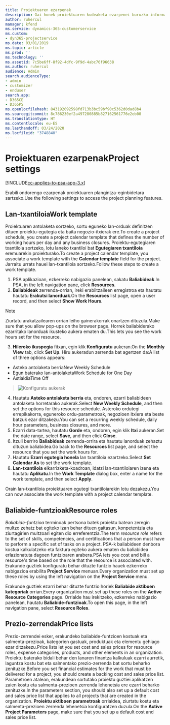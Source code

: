 ```yaml
---
title: Proiektuaren ezarpenak
description: Gai honek proiektuaren kudeaketa ezarpenei buruzko informazioa ematen du.
author: ruhercul
manager: kfend
ms.service: dynamics-365-customerservice
ms.custom:
- dyn365-projectservice
ms.date: 03/01/2019
ms.topic: article
ms.prod: ''
ms.technology: ''
ms.assetid: 7c5be6ff-8f92-4dfc-9f9d-4abc76f96638
ms.author: ruhercul
audience: Admin
search.audienceType:
- admin
- customizer
- enduser
search.app:
- D365CE
- D365PS
ms.openlocfilehash: 843192092598fd713b3bc59bf90c5362d0dad8b4
ms.sourcegitcommit: 8c786230ef2a497280885b827162561776e2eb00
ms.translationtype: HT
ms.contentlocale: eu-ES
ms.lasthandoff: 03/24/2020
ms.locfileid: "3748840"
---
```

# <a name="project-settings"></a><span data-ttu-id="7da44-103">Proiektuaren ezarpenak</span><span class="sxs-lookup"><span data-stu-id="7da44-103">Project settings</span></span>

[!INCLUDE[cc-applies-to-psa-app-3.x](../includes/cc-applies-to-psa-app-3x.md)]

<span data-ttu-id="7da44-104">Erabili ondorengo ezarpenak proiektuaren plangintza-eginbidetara sartzeko.</span><span class="sxs-lookup"><span data-stu-id="7da44-104">Use the following settings to access the project planning features.</span></span>

## <a name="work-template"></a><span data-ttu-id="7da44-105">Lan-txantiloia</span><span class="sxs-lookup"><span data-stu-id="7da44-105">Work template</span></span>

<span data-ttu-id="7da44-106">Proiektuaren antolaketa sortzeko, sortu eguneko lan-orduak definitzen dituen proiektu-egutegia eta baita negozio-itxierak ere.</span><span class="sxs-lookup"><span data-stu-id="7da44-106">To create a project schedule, you create a project calendar template that defines the number of working hours per day and any business closures.</span></span> <span data-ttu-id="7da44-107">Proiektu-egutegiaren txantiloia sortzeko, lotu laneko txantiloi bat **Egutegiaren txantiloia** eremuarekin proiekturako.</span><span class="sxs-lookup"><span data-stu-id="7da44-107">To create a project calendar template, you associate a work template with the **Calendar template** field for the project.</span></span> <span data-ttu-id="7da44-108">Jarraitu urrats hauei lan-txantiloia sortzeko.</span><span class="sxs-lookup"><span data-stu-id="7da44-108">Follow these steps to create a work template.</span></span>

1. <span data-ttu-id="7da44-109">PSA aplikazioan, ezkerreko nabigazio panelean, sakatu **Baliabideak**.</span><span class="sxs-lookup"><span data-stu-id="7da44-109">In PSA, in the left navigation pane, click **Resources**.</span></span> 
2. <span data-ttu-id="7da44-110">**Baliabideak** zerrenda-orrian, ireki erabiltzaileen erregistroa eta hautatu hautatu **Erakutsi lanorduak**.</span><span class="sxs-lookup"><span data-stu-id="7da44-110">On the **Resources** list page, open a user record, and then select **Show Work Hours**.</span></span>

  > [!NOTE]
  > <span data-ttu-id="7da44-111">Ziurtatu arakatzailearen orrian leiho gainerakorrak onartzen dituzula.</span><span class="sxs-lookup"><span data-stu-id="7da44-111">Make sure that you allow pop-ups on the browser page.</span></span> <span data-ttu-id="7da44-112">Horrek baliabiderako ezarritako lanorduak ikusteko aukera ematen du.</span><span class="sxs-lookup"><span data-stu-id="7da44-112">This lets you see the work hours set for the resource.</span></span>
  
3. <span data-ttu-id="7da44-113">**Hileroko ikuspegia** fitxan, egin klik **Konfiguratu** aukeran.</span><span class="sxs-lookup"><span data-stu-id="7da44-113">On the **Monthly View** tab, click **Set Up**.</span></span> <span data-ttu-id="7da44-114">Hiru aukeradun zerrenda bat agertzen da:</span><span class="sxs-lookup"><span data-stu-id="7da44-114">A list of three options appears:</span></span> 

  - <span data-ttu-id="7da44-115">Asteko antolaketa berria</span><span class="sxs-lookup"><span data-stu-id="7da44-115">New Weekly Schedule</span></span>
  - <span data-ttu-id="7da44-116">Egun baterako lan-antolaketa</span><span class="sxs-lookup"><span data-stu-id="7da44-116">Work Schedule for One Day</span></span>
  - <span data-ttu-id="7da44-117">Astialdia</span><span class="sxs-lookup"><span data-stu-id="7da44-117">Time Off</span></span>

> ![Konfiguratu aukerak](media/project-13.png)

4. <span data-ttu-id="7da44-119">Hautatu **Asteko antolaketa berria** eta, ondoren, ezarri baliabideen antolaketa horretarako aukerak.</span><span class="sxs-lookup"><span data-stu-id="7da44-119">Select **New Weekly Schedule**, and then set the options for this resource schedule.</span></span> <span data-ttu-id="7da44-120">Asteroko ordutegi errepikakorra, eguneroko ordu-parametroak, negozioen itxiera eta beste batzuk ezar ditzakezu.</span><span class="sxs-lookup"><span data-stu-id="7da44-120">You can set a recurring weekly schedule, daily hour parameters, business closures, and more.</span></span>
5. <span data-ttu-id="7da44-121">Ezarri data-tartea, hautatu **Gorde** eta, ondoren, egin klik **Itxi** aukeran.</span><span class="sxs-lookup"><span data-stu-id="7da44-121">Set the date range, select **Save**, and then click **Close**.</span></span> 
6. <span data-ttu-id="7da44-122">Itzuli berriro **Baliabideak** zerrenda-orrira eta hautatu lanorduak zehaztu dituzun baliabidea.</span><span class="sxs-lookup"><span data-stu-id="7da44-122">Go back to the **Resources** list page, and select the resource that you set the work hours for.</span></span> 
7. <span data-ttu-id="7da44-123">Hautatu **Ezarri egutegia honela** lan txantiloia ezartzeko.</span><span class="sxs-lookup"><span data-stu-id="7da44-123">Select **Set Calendar As** to set the work template.</span></span> 
8. <span data-ttu-id="7da44-124">**Lan-txantiloia** elkarrizketa-koadroan, idatzi lan-txantiloiaren izena eta hautatu **Aplikatu**.</span><span class="sxs-lookup"><span data-stu-id="7da44-124">In the **Work Template** dialog box, enter a name for the work template, and then select **Apply**.</span></span> 

<span data-ttu-id="7da44-125">Orain lan-txantiloia proiektuaren egutegi txantiloiarekin lotu dezakezu.</span><span class="sxs-lookup"><span data-stu-id="7da44-125">You can now associate the work template with a project calendar template.</span></span>

## <a name="resource-roles"></a><span data-ttu-id="7da44-126">Baliabide-funtzioak</span><span class="sxs-lookup"><span data-stu-id="7da44-126">Resource roles</span></span>

<span data-ttu-id="7da44-127">*Baliabide-funtzioa* terminoak pertsona batek proiektu batean zeregin multzo zehatz bat egiteko izan behar dituen gaitasun, konpetentzia eta ziurtagirien multzoari egiten dio erreferentzia.</span><span class="sxs-lookup"><span data-stu-id="7da44-127">The term *resource role* refers to the set of skills, competencies, and certifications that a person must have to perform a specific set of tasks on a project.</span></span> <span data-ttu-id="7da44-128">PSA-k baliabideen denbora kostua kalkulatzeko eta faktura egiteko aukera ematen du baliabidea erlazionatuta dagoen funtzioaren arabera.</span><span class="sxs-lookup"><span data-stu-id="7da44-128">PSA lets you cost and bill a resource's time based on the role that the resource is associated with.</span></span> <span data-ttu-id="7da44-129">Erakunde guztiek konfiguratu behar dituzte funtzio hauek ezkerreko nabigazioa erabilita **Project Service** menuan.</span><span class="sxs-lookup"><span data-stu-id="7da44-129">Every organization must set up these roles by using the left navigation on the **Project Service** menu.</span></span>

<span data-ttu-id="7da44-130">Erakunde guztiek ezarri behar dituzte funtzio horiek **Baliabide aktiboen kategoriak** orrian.</span><span class="sxs-lookup"><span data-stu-id="7da44-130">Every organization must set up these roles on the **Active Resource Categories** page.</span></span> <span data-ttu-id="7da44-131">Orrialde hau irekitzeko, ezkerreko nabigazio panelean, hautatu **Baliabide-funtzioak**.</span><span class="sxs-lookup"><span data-stu-id="7da44-131">To open this page, in the left navigation pane, select **Resource Roles**.</span></span>

## <a name="price-lists"></a><span data-ttu-id="7da44-132">Prezio-zerrendak</span><span class="sxs-lookup"><span data-stu-id="7da44-132">Price lists</span></span>

<span data-ttu-id="7da44-133">Prezio-zerrendei esker, erakundeko baliabide-funtzioen kostuak eta salmenta-prezioak, kategorien gastuak, produktuak eta elementu gehiago ezar ditzakezu.</span><span class="sxs-lookup"><span data-stu-id="7da44-133">Price lists let you set cost and sales prices for resource roles, expense categories, products, and other elements in an organization.</span></span> <span data-ttu-id="7da44-134">Proiektu baterako bidali behar den lanaren finantza kalkuluak ezarri aurretik, laguntza kostu bat eta salmentako prezio-zerrenda bat sortu beharko zenituzke.</span><span class="sxs-lookup"><span data-stu-id="7da44-134">Before you set financial estimates for the work that must be delivered for a project, you should create a backing cost and sales price list.</span></span> <span data-ttu-id="7da44-135">Parametroen atalean, erakundean sortutako proiektu guztiei aplikatzen zaien kostu eta salmenta-prezioen zerrenda lehenetsia ere ezarri beharko zenituzke.</span><span class="sxs-lookup"><span data-stu-id="7da44-135">In the parameters section, you should also set up a default cost and sales price list that applies to all projects that are created in the organization.</span></span> <span data-ttu-id="7da44-136">**Proiektu aktiboen parametroak** orrialdea, ziurtatu kostu eta salmenta-prezioen zerrenda lehenetsia konfiguratzen duzula.</span><span class="sxs-lookup"><span data-stu-id="7da44-136">On the **Active Project Parameters** page, make sure that you set up a default cost and sales price list.</span></span>
